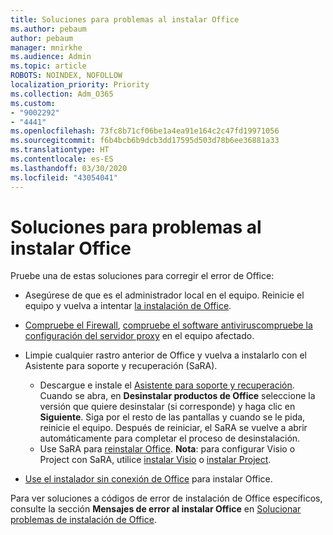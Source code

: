 ```yaml
---
title: Soluciones para problemas al instalar Office
ms.author: pebaum
author: pebaum
manager: mnirkhe
ms.audience: Admin
ms.topic: article
ROBOTS: NOINDEX, NOFOLLOW
localization_priority: Priority
ms.collection: Adm_O365
ms.custom:
- "9002292"
- "4441"
ms.openlocfilehash: 73fc8b71cf06be1a4ea91e164c2c47fd19971056
ms.sourcegitcommit: f6b4bcb6b9dcb3dd17595d503d78b6ee36881a33
ms.translationtype: HT
ms.contentlocale: es-ES
ms.lasthandoff: 03/30/2020
ms.locfileid: "43054041"
---
```

# <a name="solutions-for-issues-when-installing-office"></a>Soluciones para problemas al instalar Office

Pruebe una de estas soluciones para corregir el error de Office:

- Asegúrese de que es el administrador local en el equipo. Reinicie el equipo y vuelva a intentar [la instalación de Office](https://portal.office.com/OLS/MySoftware.aspx).

- [Compruebe el Firewall](https://support.office.com/article/unlicensed-product-and-activation-errors-in-office-0d23d3c0-c19c-4b2f-9845-5344fedc4380#bkmk_checkfirewall), [compruebe el software antivirus](https://support.office.com/article/unlicensed-product-and-activation-errors-in-office-0d23d3c0-c19c-4b2f-9845-5344fedc4380#bkmk_checkav)[compruebe la configuración del servidor proxy](https://support.office.com/article/unlicensed-product-and-activation-errors-in-office-0d23d3c0-c19c-4b2f-9845-5344fedc4380#bkmk_checkproxy) en el equipo afectado.

- Limpie cualquier rastro anterior de Office y vuelva a instalarlo con el Asistente para soporte y recuperación (SaRA). 

    - Descargue e instale el [Asistente para soporte y recuperación](https://aka.ms/SARA-OfficeUninstall-Alchemy). Cuando se abra, en **Desinstalar productos de Office** seleccione la versión que quiere desinstalar (si corresponde) y haga clic en **Siguiente**. Siga por el resto de las pantallas y cuando se le pida, reinicie el equipo. Después de reiniciar, el SaRA se vuelve a abrir automáticamente para completar el proceso de desinstalación.
    - Use SaRA para [reinstalar Office](http://aka.ms/sara-officeinstall). **Nota**: para configurar Visio o Project con SaRA, utilice [instalar Visio](https://aka.ms/SaRA-VisioSetupScenario) o [instalar Project](https://aka.ms/SaRA-ProjectSetupScenario).  

- [Use el instalador sin conexión de Office](https://support.office.com/article/f0a85fe7-118f-41cb-a791-d59cef96ad1c?wt.mc_id=Alchemy_ClientDIA) para instalar Office.

Para ver soluciones a códigos de error de instalación de Office específicos, consulte la sección **Mensajes de error al instalar Office** en [Solucionar problemas de instalación de Office](https://support.office.com/article/35ff2def-e0b2-4dac-9784-4cf212c1f6c2#BKMK_ErrorMessages).


